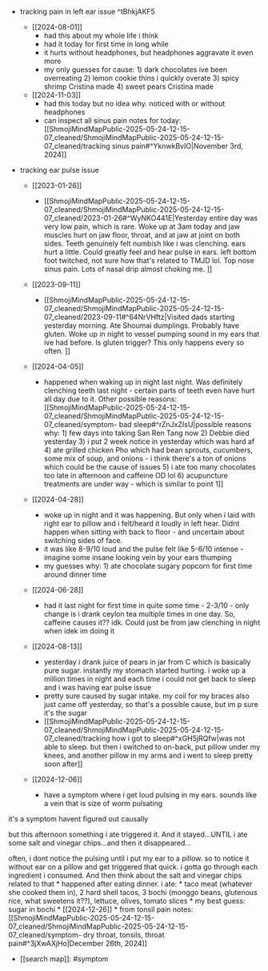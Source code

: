   * tracking pain in left ear issue ^tBhkjAKF5
    * [[2024-08-01]]
      * had this about my whole life i think
      * had it today for first time in long while
      * it hurts without headphones, but headphones aggravate it even more
      * my only guesses for cause: 1) dark chocolates ive been overreating 2) lemon cookie thins i quickly overate 3) spicy shrimp Cristina made 4) sweet pears Cristina made
    * [[2024-11-03]]
      * had this today but no idea why. noticed with or without headphones
      * can inspect all sinus pain notes for today: [[ShmojiMindMapPublic-2025-05-24-12-15-07_cleaned/ShmojiMindMapPublic-2025-05-24-12-15-07_cleaned/tracking sinus pain#^YknwkBvIO|November 3rd, 2024]]

  * tracking ear pulse issue
    * [[2023-01-26]]
      * [[ShmojiMindMapPublic-2025-05-24-12-15-07_cleaned/ShmojiMindMapPublic-2025-05-24-12-15-07_cleaned/2023-01-26#^WyNKO441E|Yesterday entire day was very low pain, which is rare. Woke up at 3am today and jaw muscles hurt on jaw floor, throat, and at jaw at joint on both sides. Teeth genuinely felt numbish like i was clenching. ears hurt a little. Could greatly feel and hear pulse in ears. left bottom foot twitched, not sure how that's related to TMJD lol. Top nose sinus pain. Lots of nasal drip almost choking me.
]]

    * [[2023-09-11]]
      * [[ShmojiMindMapPublic-2025-05-24-12-15-07_cleaned/ShmojiMindMapPublic-2025-05-24-12-15-07_cleaned/2023-09-11#^64NrVHftz|Visited dads starting yesterday morning. Ate Shoumai dumplings. Probably have gluten. Woke up in night to vessel pumping sound in my ears that ive had before. Is gluten trigger? This only happens every so often. ]]
    * [[2024-04-05]]
      * happened when waking up in night last night. Was definitely clenching teeth last night - certain parts of teeth even have hurt all day due to it. Other possible reasons: [[ShmojiMindMapPublic-2025-05-24-12-15-07_cleaned/ShmojiMindMapPublic-2025-05-24-12-15-07_cleaned/symptom- bad sleep#^rZnJxZIsU|possible reasons why: 1) few days into taking San Ren Tang now 2) Debbie died yesterday 3) i put 2 week notice in yesterday which was hard af 4) ate grilled chicken Pho which had bean sprouts, cucumbers, some mix of soup, and onions - i think there's a ton of onions which could be the cause of issues 5) i ate too many chocolates too late in afternoon and caffeine OD lol 6) acupuncture treatments are under way - which is similar to point 1]]
    * [[2024-04-28]]
      * woke up in night and it was happening. But only when i laid with right ear to pillow and i felt/heard it loudly in left hear. Didnt happen when sitting with back to floor - and uncertain about switching sides of face.
      * it was like 8-9/10 loud and the pulse felt like 5-6/10 intense - imagine some insane looking vein by your ears thumping
      * my guesses why: 1) ate chocolate sugary popcorn for first time around dinner time
    * [[2024-06-28]]
      * had it last night for first time in quite some time - 2-3/10 - only change is i drank ceylon tea multiple times in one day. So, caffeine causes it?? idk. Could just be from jaw clenching in night when idek im doing it
    * [[2024-08-13]]
      * yesterday i drank juice of pears in jar from C which is basically pure sugar. instantly my stomach started hurting. i woke up a million times in night and each time i could not get back to sleep and i was having ear pulse issue
      * pretty sure caused by sugar intake. my coil for my braces also just came off yesterday, so that's a possible cause, but im p sure it's the sugar
      * [[ShmojiMindMapPublic-2025-05-24-12-15-07_cleaned/ShmojiMindMapPublic-2025-05-24-12-15-07_cleaned/tracking how i got to sleep#^xGH5jRQfw|was not able to sleep. but then i switched to on-back, put pillow under my knees, and another pillow in my arms and i went to sleep pretty soon after]]
    * [[2024-12-06]]
      * have a symptom where i get loud pulsing in my ears. sounds like a vein that is size of worm pulsating

it's a symptom havent figured out causally

but this afternoon something i ate triggered it. And it stayed...UNTIL i ate some salt and vinegar chips...and then it disappeared...

often, i dont notice the pulsing until i put my ear to a pillow. so to notice it without ear on a pillow and get triggered that quick. i gotta go through each ingredient i consumed. And then think about the salt and vinegar chips related to that
      * happened after eating dinner. i ate:
        * taco meat (whatever she cooked them in), 2 hard shell tacos, 3 bochi (monggo beans, glutenous rice, what sweetens it??), lettuce, olives, tomato slices
      * my best guess: sugar in bochi
    * [[2024-12-26]]
      * from tonsil pain notes: [[ShmojiMindMapPublic-2025-05-24-12-15-07_cleaned/ShmojiMindMapPublic-2025-05-24-12-15-07_cleaned/symptom- dry throat, tonsils, throat pain#^3jXwAXjHo|December 26th, 2024]]

  * [[search map]]: #symptom